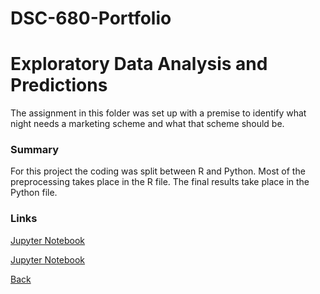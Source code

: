 # DSC-680-Portfolio
# Exploratory Data Analysis and Predictions

The assignment in this folder was set up with a premise to identify 
what night needs a marketing scheme and what that scheme should be.

### Summary
For this project the coding was split between R and Python. Most of the preprocessing takes place in the R file. The final results take place in the Python file.

### Links
[Jupyter Notebook](https://github.com/Lemonchasers/Lemonchasers.github.io/blob/master/EDA%20&%20Dodgers%20Marketing%20Solution/DSC%20630%20Assignment%203_3%20Chase%20Lemons%20Part%202.ipynb)

[Jupyter Notebook](https://github.com/Lemonchasers/Lemonchasers.github.io/blob/master/EDA%20&%20Dodgers%20Marketing%20Solution/DSC%20630%20Assignment%203_3%20Chase%20Lemons.rmd)

[Back](/Lemonchasers.github.io/Index.md)
